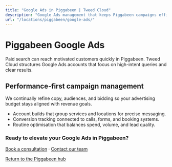 ```yaml
---
title: "Google Ads in Piggabeen | Tweed Cloud"
description: "Google Ads management that keeps Piggabeen campaigns efficient and measurable."
url: "/locations/piggabeen/google-ads/"
---
```


# Piggabeen Google Ads

Paid search can reach motivated customers quickly in Piggabeen. Tweed Cloud structures Google Ads accounts that focus on high-intent queries and clear results.

## Performance-first campaign management

We continually refine copy, audiences, and bidding so your advertising budget stays aligned with revenue goals.

- Account builds that group services and locations for precise messaging.
- Conversion tracking connected to calls, forms, and booking systems.
- Routine optimisation that balances spend, volume, and lead quality.

### Ready to elevate your Google Ads in Piggabeen?

[Book a consultation](/consultation/) · [Contact our team](/contact/)

[Return to the Piggabeen hub](/locations/piggabeen/)
